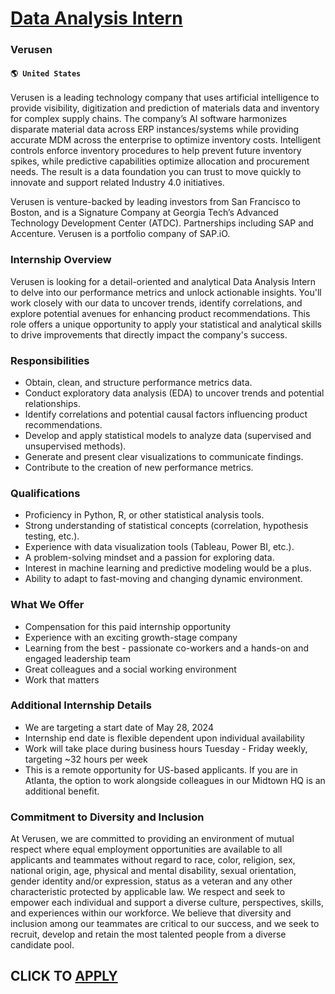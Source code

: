 # [Data Analysis Intern](https://www.remotewlb.com/apply/data-analysis-intern-69530)  
### Verusen  
#### `🌎 United States`  

Verusen is a leading technology company that uses artificial intelligence to provide visibility, digitization and prediction of materials data and inventory for complex supply chains. The company’s AI software harmonizes disparate material data across ERP instances/systems while providing accurate MDM across the enterprise to optimize inventory costs. Intelligent controls enforce inventory procedures to help prevent future inventory spikes, while predictive capabilities optimize allocation and procurement needs. The result is a data foundation you can trust to move quickly to innovate and support related Industry 4.0 initiatives.

Verusen is venture-backed by leading investors from San Francisco to Boston, and is a Signature Company at Georgia Tech’s Advanced Technology Development Center (ATDC). Partnerships including SAP and Accenture. Verusen is a portfolio company of SAP.iO.

### Internship Overview

Verusen is looking for a detail-oriented and analytical Data Analysis Intern to delve into our performance metrics and unlock actionable insights. You'll work closely with our data to uncover trends, identify correlations, and explore potential avenues for enhancing product recommendations. This role offers a unique opportunity to apply your statistical and analytical skills to drive improvements that directly impact the company's success.

### Responsibilities

  * Obtain, clean, and structure performance metrics data.
  * Conduct exploratory data analysis (EDA) to uncover trends and potential relationships.
  * Identify correlations and potential causal factors influencing product recommendations.
  * Develop and apply statistical models to analyze data (supervised and unsupervised methods).
  * Generate and present clear visualizations to communicate findings.
  * Contribute to the creation of new performance metrics.

### Qualifications

  * Proficiency in Python, R, or other statistical analysis tools.
  * Strong understanding of statistical concepts (correlation, hypothesis testing, etc.).
  * Experience with data visualization tools (Tableau, Power BI, etc.).
  * A problem-solving mindset and a passion for exploring data.
  * Interest in machine learning and predictive modeling would be a plus.
  * Ability to adapt to fast-moving and changing dynamic environment. 

### What We Offer

  * Compensation for this paid internship opportunity
  * Experience with an exciting growth-stage company
  * Learning from the best - passionate co-workers and a hands-on and engaged leadership team
  * Great colleagues and a social working environment
  * Work that matters

### Additional Internship Details

  * We are targeting a start date of May 28, 2024
  * Internship end date is flexible dependent upon individual availability 
  * Work will take place during business hours Tuesday - Friday weekly, targeting ~32 hours per week
  * This is a remote opportunity for US-based applicants. If you are in Atlanta, the option to work alongside colleagues in our Midtown HQ is an additional benefit.

### Commitment to Diversity and Inclusion

At Verusen, we are committed to providing an environment of mutual respect where equal employment opportunities are available to all applicants and teammates without regard to race, color, religion, sex, national origin, age, physical and mental disability, sexual orientation, gender identity and/or expression, status as a veteran and any other characteristic protected by applicable law. We respect and seek to empower each individual and support a diverse culture, perspectives, skills, and experiences within our workforce. We believe that diversity and inclusion among our teammates are critical to our success, and we seek to recruit, develop and retain the most talented people from a diverse candidate pool.

  
## CLICK TO [APPLY](https://www.remotewlb.com/apply/data-analysis-intern-69530)

